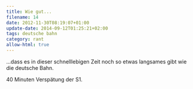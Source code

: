 ```yaml
---
title: Wie gut...
filename: 14
date: 2012-11-30T08:19:07+01:00
update-date: 2014-09-12T01:25:21+02:00
tags: deutsche bahn
category: rant
allow-html: true
---
```


<p>...dass es in dieser schnelllebigen Zeit noch so etwas langsames gibt wie die deutsche Bahn.</p>

<p>40 Minuten Verspätung der S1.</p>


